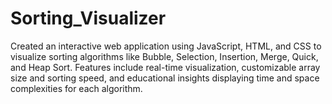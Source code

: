 # Sorting_Visualizer
Created an interactive web application using JavaScript, HTML, and CSS to visualize sorting algorithms like Bubble, Selection, Insertion, Merge, Quick, and Heap Sort. Features include real-time visualization, customizable array size and sorting speed, and educational insights displaying time and space complexities for each algorithm.
